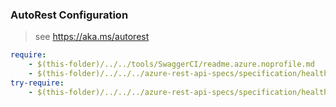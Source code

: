 ### AutoRest Configuration
> see https://aka.ms/autorest

``` yaml
require:
    - $(this-folder)/../../tools/SwaggerCI/readme.azure.noprofile.md
    - $(this-folder)/../../../azure-rest-api-specs/specification/healthdataaiservices/data-plane/HealthDataAIServices.DeidServices/readme.md
try-require:
    - $(this-folder)/../../../azure-rest-api-specs/specification/healthdataaiservices/data-plane/HealthDataAIServices.DeidServices/readme.powershell.md
```
